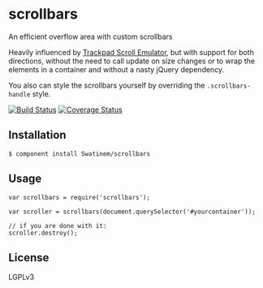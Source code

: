 # scrollbars

An efficient overflow area with custom scrollbars

Heavily influenced by [Trackpad Scroll Emulator](https://github.com/jnicol/trackpad-scroll-emulator),
but with support for both directions, without the need to call update on size
changes or to wrap the elements in a container and without a nasty jQuery dependency.

You also can style the scrollbars yourself by overriding the `.scrollbars-handle`
style.

[![Build Status](https://travis-ci.org/Swatinem/scrollbars.png?branch=master)](https://travis-ci.org/Swatinem/scrollbars)
[![Coverage Status](https://coveralls.io/repos/Swatinem/scrollbars/badge.png?branch=master)](https://coveralls.io/r/Swatinem/scrollbars)

## Installation

    $ component install Swatinem/scrollbars

## Usage

```
var scrollbars = require('scrollbars');

var scroller = scrollbars(document.querySelector('#yourcontainer'));

// if you are done with it:
scroller.destroy();
```

## License

  LGPLv3


